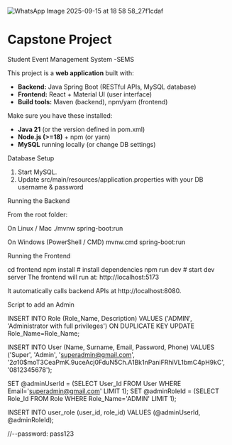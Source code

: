 ![WhatsApp Image 2025-09-15 at 18 58 58_27f1cdaf](https://github.com/user-attachments/assets/84dfc110-66a0-48f3-84e7-90c809f736f8)


# Capstone Project 
Student Event Management System -SEMS

This project is a **web application** built with:
- **Backend:** Java Spring Boot (RESTful APIs, MySQL database)
- **Frontend:** React + Material UI (user interface)
- **Build tools:** Maven (backend), npm/yarn (frontend)

Make sure you have these installed:

- **Java 21** (or the version defined in pom.xml)
- **Node.js (>=18)** + npm (or yarn)
- **MySQL** running locally (or change DB settings)



Database Setup
1. Start MySQL.
2. Update src/main/resources/application.properties with your DB username & password

Running the Backend

From the root folder:

On Linux / Mac
./mvnw spring-boot:run

On Windows (PowerShell / CMD)
mvnw.cmd spring-boot:run

Running the Frontend

cd frontend
npm install   # install dependencies
npm run dev   # start dev server
The frontend will run at: http://localhost:5173

It automatically calls backend APIs at http://localhost:8080.

Script to add an Admin

INSERT INTO Role (Role_Name, Description)
VALUES ('ADMIN', 'Administrator with full privileges')
ON DUPLICATE KEY UPDATE Role_Name=Role_Name;


INSERT INTO User (Name, Surname, Email, Password, Phone)
VALUES ('Super', 'Admin', 'superadmin@gmail.com', '$2a$10$moT3CeaPmK.9uceAcj0FduN5Ch.A1Bk1nPaniFRhiVL1bmC4pH9kC', '0812345678'); 


SET @adminUserId = (SELECT User_Id FROM User WHERE Email='superadmin@gmail.com' LIMIT 1);
SET @adminRoleId = (SELECT Role_Id FROM Role WHERE Role_Name='ADMIN' LIMIT 1);

INSERT INTO user_role (user_id, role_id)
VALUES (@adminUserId, @adminRoleId);

//--password: pass123

